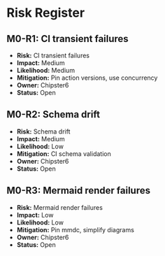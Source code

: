# Risk Register

## M0-R1: CI transient failures

- **Risk:** CI transient failures
- **Impact:** Medium
- **Likelihood:** Medium
- **Mitigation:** Pin action versions, use concurrency
- **Owner:** Chipster6
- **Status:** Open

## M0-R2: Schema drift

- **Risk:** Schema drift
- **Impact:** Medium
- **Likelihood:** Low
- **Mitigation:** CI schema validation
- **Owner:** Chipster6
- **Status:** Open

## M0-R3: Mermaid render failures

- **Risk:** Mermaid render failures
- **Impact:** Low
- **Likelihood:** Low
- **Mitigation:** Pin mmdc, simplify diagrams
- **Owner:** Chipster6
- **Status:** Open

